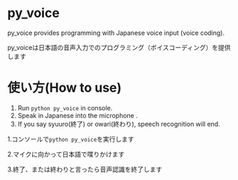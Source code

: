 # py_voice
py_voice provides programming with Japanese voice input (voice coding).

py_voiceは日本語の音声入力でのプログラミング（ボイスコーディング）を提供します

# 使い方(How to use)
1. Run ```python py_voice``` in console.
2. Speak in Japanese into the microphone .
3. If you say syuuro(終了) or owari(終わり), speech recognition will end.

1.コンソールで```python py_voice```を実行します

2.マイクに向かって日本語で喋りかけます

3.終了、または終わりと言ったら音声認識を終了します